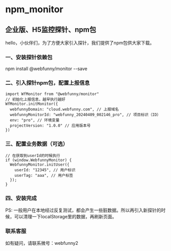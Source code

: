 # npm_monitor

## 企业版、H5监控探针、npm包

hello，小伙伴们，为了方便大家引入探针，我们提供了npm包供大家下载。

### 一、安装探针依赖包

npm install @webfunny/monitor --save

### 二、引入探针npm包，配置上报信息


```
import WfMonitor from "@webfunny/monitor"
// 初始化上报信息，越早执行越好
WfMonitor.initMonitor({
  webfunnyDomain: "cloud.webfunny.com", // 上报域名
  webfunnyMonitorId: "webfunny_20240409_002146_pro", // 项目标识（ID）
  env: "pro", // 环境变量
  projectVersion: "1.0.0" // 应用版本号
})
```

### 三、配置业务数据（可选）

```
// 在获取到userId的时候执行
if (window.WebfunnyMonitor) {
  WebfunnyMonitor.initUser({
    userId: "12345", // 用户标识
    userTag: "aaa", // 用户标签
  });
}
```
### 四、安装完成

PS: 一般用户在本地经过反复测试，都会产生一些脏数据。所以再引入新探针的时候，可以清理一下localStorage里的数据，再刷新页面。

### 联系客服

如有疑问，请联系微号：webfunny2